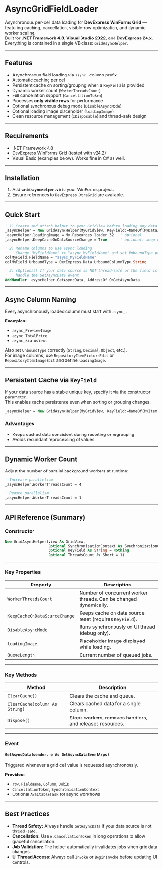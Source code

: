 # AsyncGridFieldLoader

Asynchronous per-cell data loading for **DevExpress WinForms Grid** — featuring caching, cancellation, visible-row optimization, and dynamic worker scaling.  
Built for **.NET Framework 4.8**, **Visual Studio 2022**, and **DevExpress 24.x**.  
Everything is contained in a single VB class: `GridAsyncHelper`.

---

## Features

- Asynchronous field loading via `async_` column prefix  
- Automatic caching per cell  
- Persistent cache on sorting/grouping when a `KeyField` is provided  
- Dynamic worker count (`WorkerThreadsCount`)  
- Full cancellation support (`CancellationToken`)  
- Processes **only visible rows** for performance  
- Optional synchronous debug mode (`DisableAsyncMode`)  
- Optional loading image placeholder (`loadingImage`)  
- Clean resource management (`IDisposable`) and thread-safe design

---

## Requirements

- .NET Framework 4.8  
- DevExpress WinForms Grid (tested with v24.2)  
- Visual Basic (examples below). Works fine in C# as well.

---

## Installation

1. Add **`GridAsyncHelper.vb`** to your WinForms project.  
2. Ensure references to `DevExpress.XtraGrid` are available.

---

## Quick Start

```vb
' 1) Create and attach helper to your GridView before loading any data.
_asyncHelper = New GridAsyncHelper(MyGridView, KeyField:=NameOf(MyDataItem.ID), ThreadsCount:=1)
_asyncHelper.loadingImage = My.Resources.loader_32   ' optional
_asyncHelper.KeepCacheOnDataSourceChange = True      ' optional: keep cache on data source reset

' 2) Rename columns to use async loading
'    Change "MyFieldName" to "async_MyFieldName" and set UnboundType properly
colMyField.FieldName = "async_MyFieldName"
colMyField.UnboundType = DevExpress.Data.UnboundColumnType.String

' 3) (Optional) If your data source is NOT thread-safe or the field is unbound,
'    handle the GetAsyncData event
AddHandler _asyncHelper.GetAsyncData, AddressOf OnGetAsyncData
```

---

## Async Column Naming

Every asynchronously loaded column must start with `async_`.

**Examples:**
- `async_PreviewImage`
- `async_TotalPrice`
- `async_StatusText`

Also set `UnboundType` correctly (`String`, `Decimal`, `Object`, etc.).  
For image columns, use `RepositoryItemPictureEdit` or `RepositoryItemImageEdit` and define `loadingImage`.

---

## Persistent Cache via `KeyField`

If your data source has a stable unique key, specify it via the constructor parameter.  
This enables cache persistence even when sorting or grouping changes.

```vb
_asyncHelper = New GridAsyncHelper(MyGridView, KeyField:=NameOf(MyItem.ID))
```

### Advantages
- Keeps cached data consistent during resorting or regrouping  
- Avoids redundant reprocessing of values

---

## Dynamic Worker Count

Adjust the number of parallel background workers at runtime:

```vb
' Increase parallelism
_asyncHelper.WorkerThreadsCount = 4

' Reduce parallelism
_asyncHelper.WorkerThreadsCount = 1
```

---

## API Reference (Summary)

### Constructor
```vb
New GridAsyncHelper(view As GridView,
                    Optional SynchronisationContext As SynchronizationContext = Nothing,
                    Optional KeyField As String = Nothing,
                    Optional ThreadsCount As Short = 1)
```

---

### Key Properties

| Property | Description |
|-----------|--------------|
| `WorkerThreadsCount` | Number of concurrent worker threads. Can be changed dynamically. |
| `KeepCacheOnDataSourceChange` | Keeps cache on data source reset (requires `KeyField`). |
| `DisableAsyncMode` | Runs synchronously on UI thread (debug only). |
| `loadingImage` | Placeholder image displayed while loading. |
| `QueueLength` | Current number of queued jobs. |

---

### Key Methods

| Method | Description |
|---------|--------------|
| `ClearCache()` | Clears the cache and queue. |
| `ClearCache(column As String)` | Clears cached data for a single column. |
| `Dispose()` | Stops workers, removes handlers, and releases resources. |

---

### Event

#### `GetAsyncData(sender, e As GetAsyncDataEventArgs)`

Triggered whenever a grid cell value is requested asynchronously.

**Provides:**
- `row`, `FieldName`, `Column`, `JobID`  
- `CancellationToken`, `SynchronisationContext`  
- Optional `AwaitableTask` for async workflows

---

## Best Practices

- **Thread Safety:** Always handle `GetAsyncData` if your data source is not thread-safe.   
- **Cancellation:** Use `e.CancellationToken` in long operations to allow graceful cancellation.  
- **Job Validation:** The helper automatically invalidates jobs when grid data changes.  
- **UI Thread Access:** Always call `Invoke` or `BeginInvoke` before updating UI controls.
